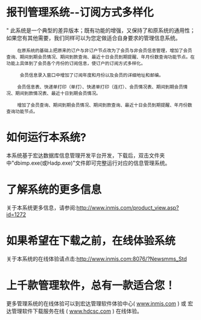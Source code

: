 # 报刊管理系统--订阅方式多样化

"
此系统是一个典型的差异版本；既有功能的增强，又保持了和原系统的通用性；如果您有其他需要，我们同样可以为您定做适合自身要求的管理信息系统。

        在原系统的基础上把原来的订户与非订户节点改为了会员与非会员信息管理，增加了会员查询、期间到期会员情况、期间到款查询、最近十日会员到期提醒、年月份数查询功能节点。在功能上具体到了会员各个月份的订阅信息，使订户的订阅方式多样化。

         会员信息录入窗口中增加了订阅年度和月份以及会员的详细地址和邮编。

        会员信息表、快递单打印（单打）、快递单打印（连打）、会员情况表、期间到期会员情况、期间到款情况表、最近十日到期会员情况。

        增加了会员查询、期间到期会员情况、期间到款查询、最近十日会员到期提醒、年月份数查询功能节点。

# 如何运行本系统?

本系统基于宏达数据库信息管理开发平台开发，下载后，双击文件夹中"dbimp.exe(或Hadp.exe)"文件即可完整运行对应的信息管理系统。

# 了解系统的更多信息

关于本系统更多信息，请参阅:http://www.inmis.com/product_view.asp?id=1272

# 如果希望在下载之前，在线体验系统

关于本系统的在线体验请点击:http://www.inmis.com:8076/?Newsmms_Std

# 上千款管理软件，总有一款适合您！

更多管理系统的在线体验可以到宏达管理软件体验中心( www.inmis.com ) 或 宏达管理软件下载服务在线 ( www.hdcsc.com ) 在线体验。

